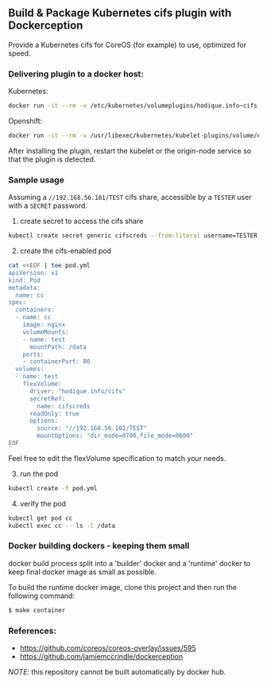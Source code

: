 ## Build & Package Kubernetes cifs plugin with Dockerception

Provide a Kubernetes cifs for CoreOS (for example) to use, optimized for speed.

### Delivering plugin to a docker host:

Kubernetes:

```bash
docker run -it --rm -v /etc/kubernetes/volumeplugins/hodique.info~cifs:/target sigma/cifs_k8s_plugin /target
```

Openshift:

```bash
docker run -it --rm -v /usr/libexec/kubernetes/kubelet-plugins/volume/exec/hodique.info~cifs:/target sigma/cifs_k8s_plugin /target
```

After installing the plugin, restart the kubelet or the origin-node service so that the plugin is detected.

### Sample usage

Assuming a `//192.168.56.101/TEST` cifs share, accessible by a `TESTER` user with a `SECRET` password.

1. create secret to access the cifs share

```sh
kubectl create secret generic cifscreds --from-literal username=TESTER --from-literal password=SECRET --from-literal security=SECURITY
```

2. create the cifs-enabled pod

```sh
cat <<EOF | tee pod.yml
apiVersion: v1
kind: Pod
metadata:
  name: cc
spec:
  containers:
  - name: cc
    image: nginx
    volumeMounts:
    - name: test
      mountPath: /data
    ports:
    - containerPort: 80
  volumes:
  - name: test
    flexVolume:
      driver: "hodique.info/cifs"
      secretRef:
        name: cifscreds
      readOnly: true
      options:
        source: "//192.168.56.101/TEST"
        mountOptions: "dir_mode=0700,file_mode=0600"
EOF
```

Feel free to edit the flexVolume specification to match your needs.

3. run the pod

```sh
kubectl create -f pod.yml
```

4. verify the pod

```sh
kubectl get pod cc
kubectl exec cc -- ls -l /data
```

### Docker building dockers - keeping them small

docker build process split into a 'builder' docker and a 'runtime'
docker to keep final docker image as small as possible.

To build the runtime docker image, clone this project and then
run the following command:

```bash
$ make container
```

### References:

- https://github.com/coreos/coreos-overlay/issues/595
- https://github.com/jamiemccrindle/dockerception

*NOTE*: this repository cannot be built automatically by docker hub.

